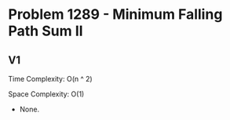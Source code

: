 # Problem 1289 - Minimum Falling Path Sum II

## V1

Time Complexity: O(n ^ 2)

Space Complexity: O(1)

- None.
